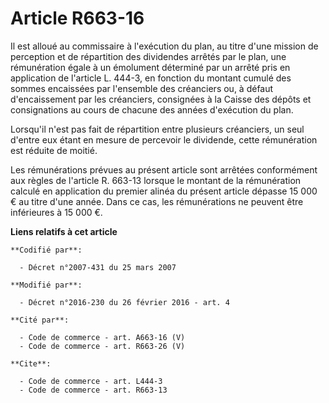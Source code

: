 # Article R663-16

Il est alloué au commissaire à l'exécution du plan, au titre d'une mission de perception et de répartition des dividendes
arrêtés par le plan, une rémunération égale à un émolument déterminé par un arrêté pris en application de l'article L. 444-3,
en fonction du montant cumulé des sommes encaissées par l'ensemble des créanciers ou, à défaut d'encaissement par les
créanciers, consignées à la Caisse des dépôts et consignations au cours de chacune des années d'exécution du plan. 

Lorsqu'il n'est pas fait de répartition entre plusieurs créanciers, un seul d'entre eux étant en mesure de percevoir le
dividende, cette rémunération est réduite de moitié. 

Les rémunérations prévues au présent article sont arrêtées conformément aux règles de l'article R. 663-13 lorsque le montant
de la rémunération calculé en application du premier alinéa du présent article dépasse 15 000 € au titre d'une année. Dans ce
cas, les rémunérations ne peuvent être inférieures à 15 000 €.

**Liens relatifs à cet article**

	**Codifié par**:

	  - Décret n°2007-431 du 25 mars 2007

	**Modifié par**:

	  - Décret n°2016-230 du 26 février 2016 - art. 4

	**Cité par**:

	  - Code de commerce - art. A663-16 (V)
	  - Code de commerce - art. R663-26 (V)

	**Cite**:

	  - Code de commerce - art. L444-3
	  - Code de commerce - art. R663-13
